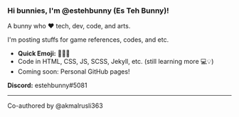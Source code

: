 ### Hi bunnies, I'm @estehbunny (Es Teh Bunny)!

A bunny who :heart: tech, dev, code, and arts.

I'm posting stuffs for game references, codes, and etc.

- **Quick Emoji:** 🧊🍹🐰
- Code in HTML, CSS, JS, SCSS, Jekyll, etc. (still learning more 💻💡)
- Coming soon: Personal GitHub pages!

**Discord:** estehbunny#5081

---

Co-authored by @akmalrusli363

<!---
estehbunny/estehbunny is a ✨ special ✨ repository because its `README.md` (this file) appears on your GitHub profile.
You can click the Preview link to take a look at your changes.
--->

